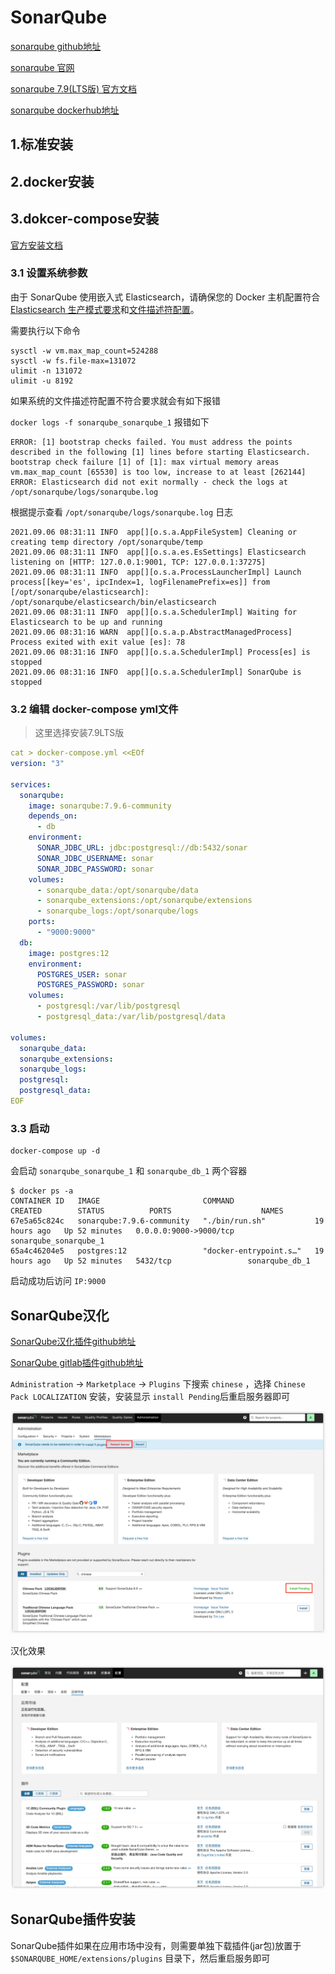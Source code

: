 # SonarQube

[sonarqube github地址](https://github.com/SonarSource/sonarqube)

[sonarqube 官网](https://www.sonarqube.org/)

[sonarqube 7.9(LTS版) 官方文档](https://docs.sonarqube.org/7.9/)

[sonarqube dockerhub地址](https://hub.docker.com/_/sonarqube/)



## 1.标准安装



## 2.docker安装



## 3.dokcer-compose安装

[官方安装文档](https://docs.sonarqube.org/latest/setup/install-server/)

### 3.1 设置系统参数

由于 SonarQube 使用嵌入式 Elasticsearch，请确保您的 Docker 主机配置符合[Elasticsearch 生产模式要求](https://www.elastic.co/guide/en/elasticsearch/reference/current/docker.html#docker-cli-run-prod-mode)和[文件描述符配置](https://www.elastic.co/guide/en/elasticsearch/reference/current/file-descriptors.html)。



需要执行以下命令

```shell
sysctl -w vm.max_map_count=524288
sysctl -w fs.file-max=131072
ulimit -n 131072
ulimit -u 8192
```



如果系统的文件描述符配置不符合要求就会有如下报错

`docker logs -f sonarqube_sonarqube_1` 报错如下

```
ERROR: [1] bootstrap checks failed. You must address the points described in the following [1] lines before starting Elasticsearch.
bootstrap check failure [1] of [1]: max virtual memory areas vm.max_map_count [65530] is too low, increase to at least [262144]
ERROR: Elasticsearch did not exit normally - check the logs at /opt/sonarqube/logs/sonarqube.log
```



根据提示查看 `/opt/sonarqube/logs/sonarqube.log` 日志

```
2021.09.06 08:31:11 INFO  app[][o.s.a.AppFileSystem] Cleaning or creating temp directory /opt/sonarqube/temp
2021.09.06 08:31:11 INFO  app[][o.s.a.es.EsSettings] Elasticsearch listening on [HTTP: 127.0.0.1:9001, TCP: 127.0.0.1:37275]
2021.09.06 08:31:11 INFO  app[][o.s.a.ProcessLauncherImpl] Launch process[[key='es', ipcIndex=1, logFilenamePrefix=es]] from [/opt/sonarqube/elasticsearch]: /opt/sonarqube/elasticsearch/bin/elasticsearch
2021.09.06 08:31:11 INFO  app[][o.s.a.SchedulerImpl] Waiting for Elasticsearch to be up and running
2021.09.06 08:31:16 WARN  app[][o.s.a.p.AbstractManagedProcess] Process exited with exit value [es]: 78
2021.09.06 08:31:16 INFO  app[][o.s.a.SchedulerImpl] Process[es] is stopped
2021.09.06 08:31:16 INFO  app[][o.s.a.SchedulerImpl] SonarQube is stopped
```



### 3.2 编辑 docker-compose yml文件

> 这里选择安装7.9LTS版

```yaml
cat > docker-compose.yml <<EOf
version: "3"

services:
  sonarqube:
    image: sonarqube:7.9.6-community
    depends_on:
      - db
    environment:
      SONAR_JDBC_URL: jdbc:postgresql://db:5432/sonar
      SONAR_JDBC_USERNAME: sonar
      SONAR_JDBC_PASSWORD: sonar
    volumes:
      - sonarqube_data:/opt/sonarqube/data
      - sonarqube_extensions:/opt/sonarqube/extensions
      - sonarqube_logs:/opt/sonarqube/logs
    ports:
      - "9000:9000"
  db:
    image: postgres:12
    environment:
      POSTGRES_USER: sonar
      POSTGRES_PASSWORD: sonar
    volumes:
      - postgresql:/var/lib/postgresql
      - postgresql_data:/var/lib/postgresql/data

volumes:
  sonarqube_data:
  sonarqube_extensions:
  sonarqube_logs:
  postgresql:
  postgresql_data:
EOF
```



### 3.3 启动

```shell
docker-compose up -d
```



会启动 `sonarqube_sonarqube_1` 和 `sonarqube_db_1` 两个容器

```shell
$ docker ps -a
CONTAINER ID   IMAGE                       COMMAND                  CREATED        STATUS          PORTS                    NAMES
67e5a65c824c   sonarqube:7.9.6-community   "./bin/run.sh"           19 hours ago   Up 52 minutes   0.0.0.0:9000->9000/tcp   sonarqube_sonarqube_1
65a4c46204e5   postgres:12                 "docker-entrypoint.s…"   19 hours ago   Up 52 minutes   5432/tcp                 sonarqube_db_1
```



启动成功后访问 `IP:9000` 



## SonarQube汉化

[SonarQube汉化插件github地址](https://github.com/xuhuisheng/sonar-l10n-zh)

[SonarQube gitlab插件github地址](https://github.com/gabrie-allaigre/sonar-gitlab-plugin)

`Administration` -> `Marketplace` -> `Plugins`  下搜索 `chinese` ，选择 `Chinese Pack LOCALIZATION` 安装，安装显示 `install Pending`后重启服务器即可

![iShot2021-09-06_17.21.45](https://github.com/pptfz/picgo-images/blob/master/img/iShot2021-09-06_17.21.45.png)



汉化效果

![iShot2021-09-07_17.30.54](https://github.com/pptfz/picgo-images/blob/master/img/iShot2021-09-07_17.30.54.png)



## SonarQube插件安装

SonarQube插件如果在应用市场中没有，则需要单独下载插件(jar包)放置于 `$SONARQUBE_HOME/extensions/plugins` 目录下，然后重启服务即可
